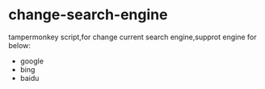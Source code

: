 # change-search-engine

tampermonkey script,for change current search engine,supprot engine for below:

- google
- bing
- baidu


